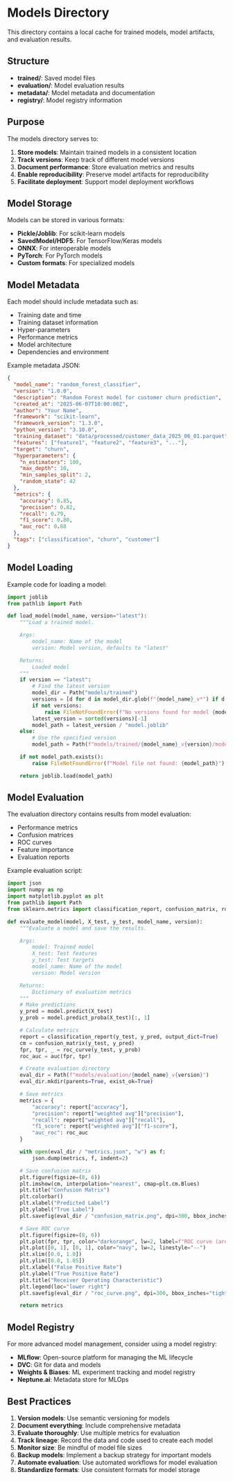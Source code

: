 # Models Directory

This directory contains a local cache for trained models, model artifacts, and evaluation results.

## Structure

- **trained/**: Saved model files
- **evaluation/**: Model evaluation results
- **metadata/**: Model metadata and documentation
- **registry/**: Model registry information

## Purpose

The models directory serves to:

1. **Store models**: Maintain trained models in a consistent location
2. **Track versions**: Keep track of different model versions
3. **Document performance**: Store evaluation metrics and results
4. **Enable reproducibility**: Preserve model artifacts for reproducibility
5. **Facilitate deployment**: Support model deployment workflows

## Model Storage

Models can be stored in various formats:

- **Pickle/Joblib**: For scikit-learn models
- **SavedModel/HDF5**: For TensorFlow/Keras models
- **ONNX**: For interoperable models
- **PyTorch**: For PyTorch models
- **Custom formats**: For specialized models

## Model Metadata

Each model should include metadata such as:

- Training date and time
- Training dataset information
- Hyper-parameters
- Performance metrics
- Model architecture
- Dependencies and environment

Example metadata JSON:

```json
{
  "model_name": "random_forest_classifier",
  "version": "1.0.0",
  "description": "Random Forest model for customer churn prediction",
  "created_at": "2025-06-07T10:00:00Z",
  "author": "Your Name",
  "framework": "scikit-learn",
  "framework_version": "1.3.0",
  "python_version": "3.10.0",
  "training_dataset": "data/processed/customer_data_2025_06_01.parquet",
  "features": ["feature1", "feature2", "feature3", "..."],
  "target": "churn",
  "hyperparameters": {
    "n_estimators": 100,
    "max_depth": 10,
    "min_samples_split": 2,
    "random_state": 42
  },
  "metrics": {
    "accuracy": 0.85,
    "precision": 0.82,
    "recall": 0.79,
    "f1_score": 0.80,
    "auc_roc": 0.88
  },
  "tags": ["classification", "churn", "customer"]
}
```

## Model Loading

Example code for loading a model:

```python
import joblib
from pathlib import Path

def load_model(model_name, version="latest"):
    """Load a trained model.

    Args:
        model_name: Name of the model
        version: Model version, defaults to "latest"

    Returns:
        Loaded model
    """
    if version == "latest":
        # Find the latest version
        model_dir = Path("models/trained")
        versions = [d for d in model_dir.glob(f"{model_name}_v*") if d.is_dir()]
        if not versions:
            raise FileNotFoundError(f"No versions found for model {model_name}")
        latest_version = sorted(versions)[-1]
        model_path = latest_version / "model.joblib"
    else:
        # Use the specified version
        model_path = Path(f"models/trained/{model_name}_v{version}/model.joblib")

    if not model_path.exists():
        raise FileNotFoundError(f"Model file not found: {model_path}")

    return joblib.load(model_path)
```

## Model Evaluation

The evaluation directory contains results from model evaluation:

- Performance metrics
- Confusion matrices
- ROC curves
- Feature importance
- Evaluation reports

Example evaluation script:

```python
import json
import numpy as np
import matplotlib.pyplot as plt
from pathlib import Path
from sklearn.metrics import classification_report, confusion_matrix, roc_curve, auc

def evaluate_model(model, X_test, y_test, model_name, version):
    """Evaluate a model and save the results.

    Args:
        model: Trained model
        X_test: Test features
        y_test: Test targets
        model_name: Name of the model
        version: Model version

    Returns:
        Dictionary of evaluation metrics
    """
    # Make predictions
    y_pred = model.predict(X_test)
    y_prob = model.predict_proba(X_test)[:, 1]

    # Calculate metrics
    report = classification_report(y_test, y_pred, output_dict=True)
    cm = confusion_matrix(y_test, y_pred)
    fpr, tpr, _ = roc_curve(y_test, y_prob)
    roc_auc = auc(fpr, tpr)

    # Create evaluation directory
    eval_dir = Path(f"models/evaluation/{model_name}_v{version}")
    eval_dir.mkdir(parents=True, exist_ok=True)

    # Save metrics
    metrics = {
        "accuracy": report["accuracy"],
        "precision": report["weighted avg"]["precision"],
        "recall": report["weighted avg"]["recall"],
        "f1_score": report["weighted avg"]["f1-score"],
        "auc_roc": roc_auc
    }

    with open(eval_dir / "metrics.json", "w") as f:
        json.dump(metrics, f, indent=2)

    # Save confusion matrix
    plt.figure(figsize=(8, 6))
    plt.imshow(cm, interpolation="nearest", cmap=plt.cm.Blues)
    plt.title("Confusion Matrix")
    plt.colorbar()
    plt.xlabel("Predicted Label")
    plt.ylabel("True Label")
    plt.savefig(eval_dir / "confusion_matrix.png", dpi=300, bbox_inches="tight")

    # Save ROC curve
    plt.figure(figsize=(8, 6))
    plt.plot(fpr, tpr, color="darkorange", lw=2, label=f"ROC curve (area = {roc_auc:.2f})")
    plt.plot([0, 1], [0, 1], color="navy", lw=2, linestyle="--")
    plt.xlim([0.0, 1.0])
    plt.ylim([0.0, 1.05])
    plt.xlabel("False Positive Rate")
    plt.ylabel("True Positive Rate")
    plt.title("Receiver Operating Characteristic")
    plt.legend(loc="lower right")
    plt.savefig(eval_dir / "roc_curve.png", dpi=300, bbox_inches="tight")

    return metrics
```

## Model Registry

For more advanced model management, consider using a model registry:

- **MLflow**: Open-source platform for managing the ML lifecycle
- **DVC**: Git for data and models
- **Weights & Biases**: ML experiment tracking and model registry
- **Neptune.ai**: Metadata store for MLOps

## Best Practices

1. **Version models**: Use semantic versioning for models
2. **Document everything**: Include comprehensive metadata
3. **Evaluate thoroughly**: Use multiple metrics for evaluation
4. **Track lineage**: Record the data and code used to create each model
5. **Monitor size**: Be mindful of model file sizes
6. **Backup models**: Implement a backup strategy for important models
7. **Automate evaluation**: Use automated workflows for model evaluation
8. **Standardize formats**: Use consistent formats for model storage
